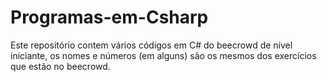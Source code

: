 # Programas-em-Csharp

Este repositório contem vários códigos em C# do beecrowd de nível  iniciante, os nomes e números (em alguns) são os mesmos dos exercícios que estão no beecrowd.
